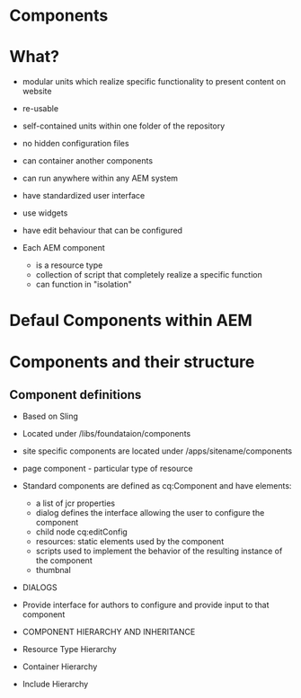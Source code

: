 # Components

# What?
* modular units which realize specific functionality to present content on website
* re-usable
* self-contained units within one folder of the repository
* no hidden configuration files
* can container another components
* can run anywhere within any AEM system
* have standardized user interface
* use widgets
* have edit behaviour that can be configured

* Each AEM component
	* is a resource type
	* collection of script that completely realize a specific function
	* can function in "isolation"
	
# Defaul Components within AEM

# Components and their structure

## Component definitions
* Based on Sling
* Located under /libs/foundataion/components
* site specific components are located under /apps/sitename/components
* page component - particular type of resource
* Standard components are defined as cq:Component and have elements:
	* a list of jcr properties
	* dialog defines the interface allowing the user to configure the component
	* child node cq:editConfig
	* resources: static elements used by the component
	* scripts used to implement the behavior of the resulting instance of the component
	* thumbnal
	
* DIALOGS
* Provide interface for authors to configure and provide input to that component

* COMPONENT HIERARCHY AND INHERITANCE
* Resource Type Hierarchy
* Container Hierarchy
* Include Hierarchy